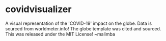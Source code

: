 # covidvisualizer
A visual representation of the 'COVID-19' impact on the globe.
Data is sourced from worldmeter.info!
The globe template was cited and sourced.
This was released under the MIT License!
~malimba
